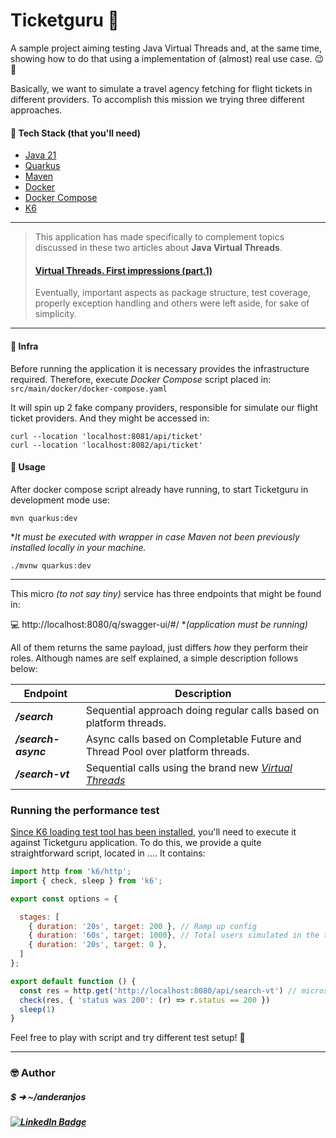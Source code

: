 # Ticketguru 🛫

A sample project aiming testing Java Virtual Threads and, at the same time, showing how to do that using a implementation of (almost) real use case. 😉🚀

Basically, we want to simulate a travel agency fetching for flight tickets in different providers. To accomplish this mission we trying three different approaches. 



#### 💾 Tech Stack (that you'll need) 

- [Java 21](https://www.oracle.com/br/java/technologies/downloads/)
- [Quarkus](https://quarkus.io/)
- [Maven](https://maven.apache.org/)
- [Docker](https://www.docker.com/)
- [Docker Compose](https://docs.docker.com/compose/)
- [K6](https://k6.io/)



---



> This application has made specifically to complement topics discussed in these two articles about **Java Virtual Threads**. 
>
> #### [Virtual Threads. First impressions (part.1)](https://medium.com/@anderanjos.ti/virtual-threads-first-impressions-part-1-ffbe5b26cf19)
>
> Eventually, important aspects as package structure, test coverage, properly exception handling and others were left aside, for sake of simplicity.



------



#### 🔧 Infra

Before running the application it is necessary provides the infrastructure required. Therefore, execute *Docker Compose* script placed in: `src/main/docker/docker-compose.yaml`

It will spin up 2 fake company providers, responsible for simulate our flight ticket providers.
And they might be accessed in:

```shell
curl --location 'localhost:8081/api/ticket'
curl --location 'localhost:8082/api/ticket'
```



#### 📝 Usage

After docker compose script already have running, to start Ticketguru in development mode use:
```shell
mvn quarkus:dev
```
**It must be executed with wrapper in case Maven not been previously installed locally in your machine.* 

```shell
./mvnw quarkus:dev
```



---



This micro *(to not say tiny)* service has three endpoints that might be found in: 

💻 http://localhost:8080/q/swagger-ui/#/  **(application must be running)*



All of them returns the same payload, just differs *how* they perform their roles. Although names are self explained, a simple description follows below:

| Endpoint            | Description                                                  |
| ------------------- | ------------------------------------------------------------ |
| ***/search***       | Sequential approach doing regular calls based on platform threads. |
| ***/search-async*** | Async calls based on Completable Future and Thread Pool over platform threads. |
| ***/search-vt***    | Sequential calls using the brand new *<u>Virtual Threads</u>* |



### Running the performance test

[Since K6 loading test tool has been installed](https://k6.io/docs/get-started/installation/), you'll need to execute it against Ticketguru application.
To do this, we provide a quite straightforward script, located in .... It contains:

```  javascript
import http from 'k6/http';
import { check, sleep } from 'k6';

export const options = {

  stages: [
    { duration: '20s', target: 200 }, // Ramp up config
    { duration: '60s', target: 1000}, // Total users simulated in the test
    { duration: '20s', target: 0 },
  ]
};

export default function () {
  const res = http.get('http://localhost:8080/api/search-vt') // microservice url
  check(res, { 'status was 200': (r) => r.status == 200 })
  sleep(1)
}
```



Feel free to play with script and try different test setup! 🤖


---

### 🤓 Author

#####    $ ➜ ~/anderanjos

##### [![LinkedIn Badge](https://img.shields.io/badge/LinkedIn-Profile-informational?style=flat&logo=linkedin&logoColor=white&color=0D76A8)](https://www.linkedin.com/in/anderanjos/)

